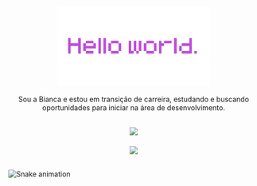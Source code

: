 <div align="center"><img height="160em" src="hello.png"/></div>
  <p align="center">Sou a Bianca e estou em transição de carreira, estudando e buscando oportunidades para iniciar na área de desenvolvimento.</p>
<br/>
<div align="center">
  <a href="https://www.linkedin.com/in/bncblnc/" target="_blank"><img height="40em" src="https://cdn.jsdelivr.net/gh/devicons/devicon/icons/linkedin/linkedin-original.svg" /></a> 
  </div>
  <br/>

<div align="center">

  <img height="160em" align="center" src="https://github-readme-stats.vercel.app/api/top-langs/?username=bncblnc&theme=nightowl&show_icons=true&layout=compact"/>
</div>
<br/>



![Snake animation](https://github.com/bncblnc/bncblnc/blob/output/github-contribution-grid-snake.svg)


